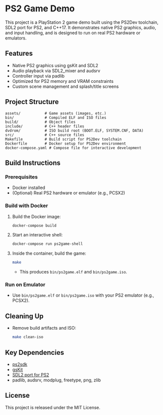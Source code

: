 # PS2 Game Demo

This project is a PlayStation 2 game demo built using the PS2Dev toolchain, SDL2 port for PS2, and C++17. It demonstrates native PS2 graphics, audio, and input handling, and is designed to run on real PS2 hardware or emulators.

## Features
- Native PS2 graphics using gsKit and SDL2
- Audio playback via SDL2_mixer and audsrv
- Controller input via padlib
- Optimized for PS2 memory and VRAM constraints
- Custom scene management and splash/title screens

## Project Structure
```
assets/           # Game assets (images, etc.)
bin/              # Compiled ELF and ISO files
build/            # Object files
include/          # C++ header files
dvdrom/           # ISO build root (BOOT.ELF, SYSTEM.CNF, DATA)
src/              # C++ source files
Makefile          # Build script for PS2Dev toolchain
Dockerfile        # Docker setup for PS2Dev environment
docker-compose.yaml # Compose file for interactive development
```

## Build Instructions

### Prerequisites
- Docker installed
- (Optional) Real PS2 hardware or emulator (e.g., PCSX2)

### Build with Docker
1. Build the Docker image:
   ```sh
   docker-compose build
   ```
2. Start an interactive shell:
   ```sh
   docker-compose run ps2game-shell
   ```
3. Inside the container, build the game:
   ```sh
   make
   ```
   - This produces `bin/ps2game.elf` and `bin/ps2game.iso`.

### Run on Emulator
- Use `bin/ps2game.elf` or `bin/ps2game.iso` with your PS2 emulator (e.g., PCSX2).

## Cleaning Up
- Remove build artifacts and ISO:
  ```sh
  make clean-iso
  ```

## Key Dependencies
- [ps2sdk](https://github.com/ps2dev/ps2sdk)
- [gsKit](https://github.com/ps2dev/gsKit)
- [SDL2 port for PS2](https://github.com/ps2dev/ps2sdk-ports/tree/master/sdl)
- padlib, audsrv, modplug, freetype, png, zlib

## License
This project is released under the MIT License.
